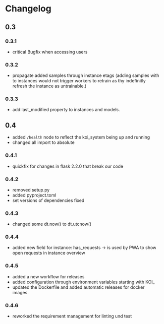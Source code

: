 # Changelog
## 0.3
### 0.3.1
- critical Bugfix when accessing users
### 0.3.2
- propagate added samples through instance etags (adding samples with to instances would not trigger workers to retrain as thy indefinitly refresh the instance as untrainable.)
### 0.3.3
- add last_modified property to instances and models.
## 0.4
- added `/health` node to reflect the koi_system being up and running
- changed all import to absolute
### 0.4.1
- quickfix for changes in flask 2.2.0 that break our code
### 0.4.2
- removed setup.py
- added pyproject.toml
- set versions of dependencies fixed
### 0.4.3
- changed some dt.now() to dt.utcnow()
### 0.4.4
- added new field for instance: has_requests -> is used by PWA to show open requests in instance overview
### 0.4.5
- added a new workflow for releases
- added configuration through environment variables starting with KOI_
- updated the Dockerfile and added automatic releases for docker images.
### 0.4.6
- reworked the requirement management for linting und test
